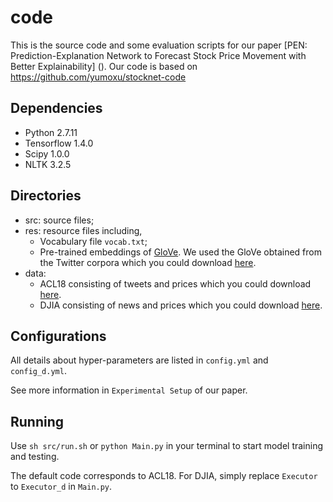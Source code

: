 # code
This is the source code and some evaluation scripts for our paper [PEN: Prediction-Explanation Network to Forecast Stock Price Movement with Better Explainability] ().
Our code is based on https://github.com/yumoxu/stocknet-code


## Dependencies
- Python 2.7.11
- Tensorflow 1.4.0
- Scipy 1.0.0
- NLTK 3.2.5


## Directories
- src: source files;
- res: resource files including,
    - Vocabulary file `vocab.txt`;
    - Pre-trained embeddings of [GloVe](https://github.com/stanfordnlp/GloVe). We used the GloVe obtained from the Twitter corpora which you could download [here](http://nlp.stanford.edu/data/wordvecs/glove.twitter.27B.zip).
- data:
    - ACL18 consisting of tweets and prices which you could download [here](https://github.com/yumoxu/stocknet-dataset).
    - DJIA consisting of news and prices which you could download [here]([https://www.kaggle.com/datasets/aaron7sun/stocknews]).


## Configurations
All details about hyper-parameters are listed in `config.yml` and `config_d.yml`. 

See more information in `Experimental Setup` of our paper.

## Running
Use `sh src/run.sh` or `python Main.py` in your terminal to start model training and testing. 

The default code corresponds to ACL18.
For DJIA, simply replace `Executor` to `Executor_d` in `Main.py`.
